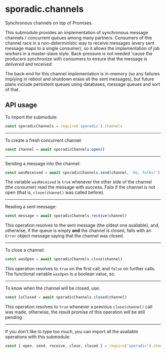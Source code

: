 # sporadic.channels

Synchronous channels on top of Promises.

This submodule provides an implementation of synchronous message channels /
concurrent queues among many partners. Consumers of this channel race in a
non-deterministic way to receive messages (every sent message maps to a single
consumer), so it allows the implementation of job workers in a master-slave
style. Back-pressure is not needed 'cause the producers synchronize with
consumers to ensure that the message is _delivered_ and _received_.

The back-end for this channel implementation is in-memory (so any failures
implying in reboot and shutdown erase all the sent messages), but future plans
include persistent queues using databases, message queues and sort of that.

## API usage

To import the submodule:

```javascript
const sporadicChannels = require('sporadic').channels
```

---

To create a fresh concurrent channel:

```javascript
const channel = await sporadicChannels.open()
```

---

Sending a message into the channel:

```javascript
const wasReceived = await sporadicChannels.send(channel, 'Hi, folks!')
```

The variable `wasReceived` is `true` whenever the other side of the channel
(the consumer) read the message with success. Fails if the channel is not open
(that is, `close(channel)` was called before).

---

Reading a sent message:

```javascript
const message = await sporadicChannels.receive(channel)
```

This operation resolves to the sent message (the oldest one available), and,
otherwise, if the queue is empty **and** the channel is closed, falls with an
`Error` object message saying that the channel was closed.

---

To close a channel:

```javascript
const wasOpen = await sporadicChannels.close(channel)
```

This operation resolves to `true` on the first call, and `false` on further
calls. The functional variable `wasOpen` is a boolean value, so.

---

To know when the channel will be closed, use:

```javascript
const isClosed = await sporadicChannels.closed(channel)
```

This operation resolves to `true` whenever a previous `close(channel)` call was
made, otherwise, the result promise of this operation will be still pending.

---

If you don't like to type too much, you can import all the available operations
with this submodule:

```javascript
const { open, send, receive, close, closed } = require('sporadic').channels
```
